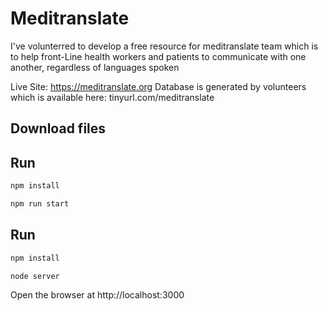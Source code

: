 # Meditranslate
I've volunterred to develop a free resource for meditranslate team which is to help front-Line health workers and patients to communicate with one another, regardless of languages spoken

Live Site: https://meditranslate.org
Database is generated by volunteers which is available here: tinyurl.com/meditranslate


## Download files

## Run

```sh
npm install
```

```sh
npm run start
```

## Run

```sh
npm install
```

```sh
node server
```
Open the browser at http://localhost:3000

